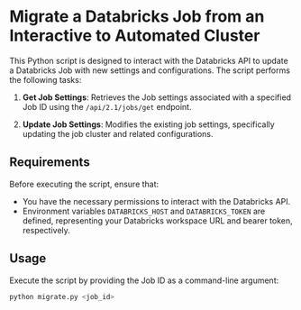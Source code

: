 # Migrate a Databricks Job from an Interactive to Automated Cluster

This Python script is designed to interact with the Databricks API to update a Databricks Job with new settings and configurations. The script performs the following tasks:

1. **Get Job Settings**: Retrieves the Job settings associated with a specified Job ID using the `/api/2.1/jobs/get` endpoint.

2. **Update Job Settings**: Modifies the existing job settings, specifically updating the job cluster and related configurations.

## Requirements

Before executing the script, ensure that:

- You have the necessary permissions to interact with the Databricks API.
- Environment variables `DATABRICKS_HOST` and `DATABRICKS_TOKEN` are defined, representing your Databricks workspace URL and bearer token, respectively.

## Usage

Execute the script by providing the Job ID as a command-line argument:

```bash
python migrate.py <job_id>
